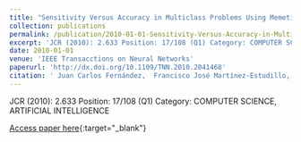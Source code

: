 ```yaml
---
title: "Sensitivity Versus Accuracy in Multiclass Problems Using Memetic Pareto Evolutionary Neural Networks"
collection: publications
permalink: /publication/2010-01-01-Sensitivity-Versus-Accuracy-in-Multiclass-Problems-Using-Memetic-Pareto-Evolutionary-Neural-Networks
excerpt: 'JCR (2010): 2.633 Position: 17/108 (Q1) Category: COMPUTER SCIENCE, ARTIFICIAL INTELLIGENCE'
date: 2010-01-01
venue: 'IEEE Transacctions on Neural Networks'
paperurl: 'http://dx.doi.org/10.1109/TNN.2010.2041468'
citation: ' Juan Carlos Fernández,  Francisco José Martínez-Estudillo,  César Hervás-Martínez,  Pedro Antonio Gutiérrez, &quot;Sensitivity Versus Accuracy in Multiclass Problems Using Memetic Pareto Evolutionary Neural Networks.&quot; IEEE Transacctions on Neural Networks, Vol.21(5), 2010, pp.750-770.'
---
```

JCR (2010): 2.633 Position: 17/108 (Q1) Category: COMPUTER SCIENCE, ARTIFICIAL INTELLIGENCE

[Access paper here](http://dx.doi.org/10.1109/TNN.2010.2041468){:target="_blank"}
